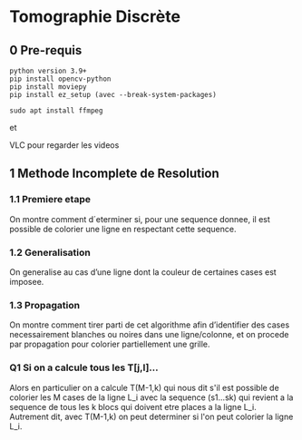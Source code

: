 # Tomographie Discrète 
## 0 Pre-requis
    python version 3.9+
    pip install opencv-python
    pip install moviepy
    pip install ez_setup (avec --break-system-packages)

    sudo apt install ffmpeg 

et

VLC pour regarder les videos

## 1 Methode Incomplete de Resolution
### 1.1 Premiere etape
On montre comment d´eterminer si, pour une sequence donnee, il est possible de colorier une ligne en respectant cette sequence.
### 1.2 Generalisation
On generalise au cas d’une ligne dont la couleur de certaines cases est imposee.
### 1.3 Propagation
On montre comment tirer parti de cet algorithme afin d’identifier des cases necessairement blanches ou noires dans une ligne/colonne, et on procede par propagation pour colorier partiellement une grille.


### Q1 Si on a calcule tous les T[j,l]...
Alors en particulier on a calcule T(M-1,k) qui nous dit s'il est possible de colorier les M cases de la ligne L_i avec la sequence (s1...sk) qui revient a la sequence de tous les k blocs qui doivent etre places a la ligne L_i. Autrement dit, avec T(M-1,k) on peut determiner si l'on peut colorier la ligne L_i.


